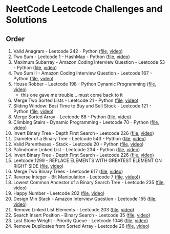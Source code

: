 # NeetCode Leetcode Challenges and Solutions

## Order

1. Valid Anagram - Leetcode 242 - Python ([file](valid_anagram.py), [video](https://www.youtube.com/watch?v=9UtInBqnCgA&list=PLot-Xpze53lfQmTEztbgdp8ALEoydvnRQ&index=1&pp=iAQB))
2. Two Sum - Leetcode 1 - HashMap - Python ([file](two_sum.py), [video](https://youtu.be/KLlXCFG5TnA?si=VhEclYjizg9oNkBE))
3. Maximum Subarray - Amazon Coding Interview Question - Leetcode 53 - Python ([file](maximum_subarray.py), [video](https://www.youtube.com/watch?v=5WZl3MMT0Eg&list=PLot-Xpze53lfQmTEztbgdp8ALEoydvnRQ&index=4))
4. Two Sum II - Amazon Coding Interview Question - Leetcode 167 - Python ([file](two_sum_II.py), [video](https://www.youtube.com/watch?v=cQ1Oz4ckceM&list=PLot-Xpze53lfQmTEztbgdp8ALEoydvnRQ&index=4))
5. House Robber - Leetcode 198 - Python Dynamic Programming ([file](house_robber.py), [video](https://youtu.be/73r3KWiEvyk?si=MBnP3vyDVdMw83UO))
   - this one gave me trouble... must come back to it
6. Merge Two Sorted Lists - Leetcode 21 - Python ([file](merge_two_sorted_lists.py), [video](https://youtu.be/XIdigk956u0?si=NFQjjGHTNJuWjljT))
7. Sliding Window: Best Time to Buy and Sell Stock - Leetcode 121 - Python ([file](best_time_to_buy_and_sell_stock.py), [video](https://www.youtube.com/watch?v=1pkOgXD63yU&list=PLot-Xpze53lfQmTEztbgdp8ALEoydvnRQ&index=7))
8. Merge Sorted Array - Leetcode 88 - Python ([file](merge_sorted_array.py), [video](https://www.youtube.com/watch?v=P1Ic85RarKY&list=PLot-Xpze53lfQmTEztbgdp8ALEoydvnRQ&index=9&t=1s))
9. Climbing Stairs - Dynamic Programming - Leetcode 70 - Python ([file](climbing_stairs.py), [video](https://www.youtube.com/watch?v=Y0lT9Fck7qI&list=PLot-Xpze53lfQmTEztbgdp8ALEoydvnRQ&index=9))
10. Invert Binary Tree - Depth First Search - Leetcode 226 ([file](reverse_linked_list.py), [video](https://www.youtube.com/watch?v=G0_I-ZF0S38&list=PLot-Xpze53lfQmTEztbgdp8ALEoydvnRQ&index=11&t=1s))
11. Diameter of a Binary Tree - Leetcode 543 - Python ([file](diameter_of_a_binary_tree.py), [video](https://www.youtube.com/watch?v=bkxqA8Rfv04&list=PLot-Xpze53lfQmTEztbgdp8ALEoydvnRQ&index=11))
12. Valid Parentheses - Stack - Leetcode 20 - Python ([file](valid_parentheses.py), [video](https://youtu.be/WTzjTskDFMg?si=de32TJhdQKkKdZVU))
13. Palindrome Linked List - Leetcode 234 - Python ([file](palindrome_linked_list.py), [video](https://youtu.be/yOzXms1J6Nk?si=TUFZa9DU88DnbET-))
14. Invert Binary Tree - Depth First Search - Leetcode 226 ([file](invert_binary_tree-depth_first_search.py), [video](https://youtu.be/OnSn2XEQ4MY?si=ogvg0ADYVhGNasqx))
15. Leetcode 1299 - REPLACE ELEMENTS WITH GREATEST ELEMENT ON RIGHT SIDE ([file](), [video](https://youtu.be/ZHjKhUjcsaU?si=OPufbfr_uH6y8L-t))
16. Merge Two Binary Trees - Leetcode 617 ([file](merge_two_binary_trees.py), [video](https://youtu.be/QHH6rIK3dDQ?si=pGsvht9etD4Z9d2r))
17. Reverse Integer - Bit Manipulation - Leetcode 7 ([file](reverse_integer.py), [video)](https://youtu.be/HAgLH58IgJQ?si=e9O_UoPtD-XyKYnv))
18. Lowest Common Ancestor of a Binary Search Tree - Leetcode 235 ([file](lowest_common_ancestor.py), [video](https://youtu.be/gs2LMfuOR9k?si=4Lmd0JYLIlYXUKFE))
19. Happy Number - Leetcode 202  ([file](happy_number.py), [video](https://youtu.be/ljz85bxOYJ0?si=SYaHTJOwUd-cX2Fk))
20. Design Min Stack - Amazon Interview Question - Leetcode 155 ([file](), [video](https://youtu.be/qkLl7nAwDPo?si=vmksVWDJ0AN3e3J8))
21. Remove Linked List Elements - Leetcode 203 ([file](remove_linked_list_elements.py), [video](https://youtu.be/JI71sxtHTng?si=qfMvcScEM2_Y5JYd))
22. Search Insert Position - Binary Search - Leetcode 35 ([file](search_insert_position.py), [video](https://youtu.be/K-RYzDZkzCI?si=-RT0oFikIU5ayOKl))
23. Last Stone Weight - Priority Queue - Leetcode 1046 ([file](last_stone_weight.py), [video](https://youtu.be/B-QCq79-Vfw?si=1Rl1pMEAX-2a-PHL))
24. Remove Duplicates from Sorted Array - Leetcode 26 ([file](), [video](https://youtu.be/DEJAZBq0FDA?si=nSAuIxfz2Lxls2A7))